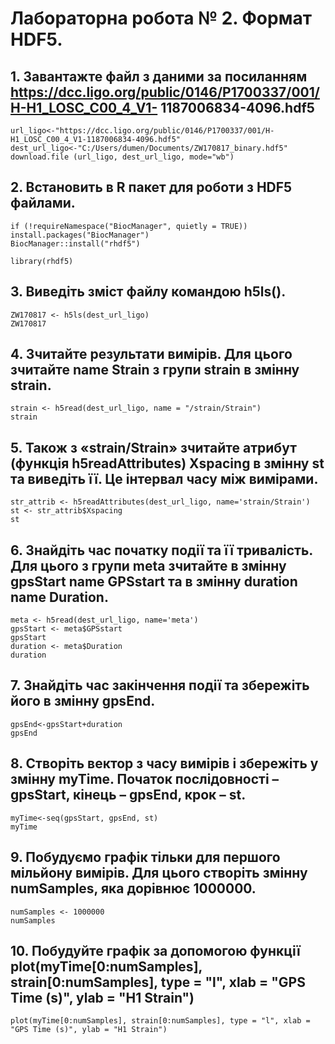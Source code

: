 # Лабораторна робота № 2. Формат HDF5.

## 1.	Завантажте	файл	з	даними	за	посиланням https://dcc.ligo.org/public/0146/P1700337/001/H-H1_LOSC_C00_4_V1- 1187006834-4096.hdf5

```{R}
url_ligo<-"https://dcc.ligo.org/public/0146/P1700337/001/H-H1_LOSC_C00_4_V1-1187006834-4096.hdf5"
dest_url_ligo<-"C:/Users/dumen/Documents/ZW170817_binary.hdf5"
download.file (url_ligo, dest_url_ligo, mode="wb")
```

## 2.	Встановить в R пакет для роботи з HDF5 файлами.
```{R}
if (!requireNamespace("BiocManager", quietly = TRUE)) install.packages("BiocManager")
BiocManager::install("rhdf5")

library(rhdf5)
```

## 3.	Виведіть зміст файлу командою h5ls().

```{R}
ZW170817 <- h5ls(dest_url_ligo)
ZW170817
```

## 4.	Зчитайте результати вимірів. Для цього зчитайте name Strain з групи strain в змінну strain.

```{R}
strain <- h5read(dest_url_ligo, name = "/strain/Strain")
strain
```

## 5. Також	з	«strain/Strain»	зчитайте	атрибут	(функція	h5readAttributes) Xspacing в змінну st та виведіть її. Це інтервал часу між вимірами.

```{R}
str_attrib <- h5readAttributes(dest_url_ligo, name='strain/Strain')
st <- str_attrib$Xspacing
st
```

## 6.	Знайдіть час початку події та її тривалість. Для цього з групи meta зчитайте в змінну gpsStart name GPSstart та в змінну duration name Duration.

```{R}
meta <- h5read(dest_url_ligo, name='meta')
gpsStart <- meta$GPSstart
gpsStart
duration <- meta$Duration
duration
```

## 7.	Знайдіть час закінчення події та збережіть його в змінну gpsEnd.

```{R}
gpsEnd<-gpsStart+duration
gpsEnd
```

## 8.	Створіть вектор з часу вимірів і збережіть у змінну myTime. Початок послідовності – gpsStart, кінець – gpsEnd, крок – st.

```{R}
myTime<-seq(gpsStart, gpsEnd, st)
myTime
```

## 9.	Побудуємо графік тільки для першого мільйону вимірів. Для цього створіть змінну numSamples, яка дорівнює 1000000.
```{R}
numSamples <- 1000000
numSamples
```

## 10.	Побудуйте графік за допомогою функції plot(myTime[0:numSamples], strain[0:numSamples], type = "l", xlab = "GPS Time (s)", ylab = "H1 Strain")
```{R}
plot(myTime[0:numSamples], strain[0:numSamples], type = "l", xlab = "GPS Time (s)", ylab = "H1 Strain")
```
